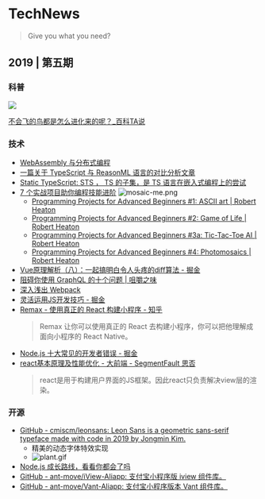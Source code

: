 # TechNews

> Give you what you need?

## 2019 | 第五期

### 科普

![](https://cache.amap.com/ecology/tool/antmove/web/assets/qr/b3119313b07eca80da7391309a2397dda04483f7.png)

[不会飞的鸟都是怎么进化来的呢？_百科TA说](https://baike.baidu.com/tashuo/browse/content?id=c305a5b02ef5636eda20b66a&fromModule=pcArticleMoreRecommend)

### 技术

* [ WebAssembly 与分布式编程](https://medium.com/perlin-network/turning-existing-webassembly-applications-into-distributed-programs-33b817462aa6)
* [一篇关于 TypeScript 与 ReasonML 语言的对比分析文章](https://blog.dubenko.dev/typescript-vs-reason/)
* [Static TypeScript:  STS ， TS 的子集，是 TS 语言在嵌入式编程上的尝试](https://www.microsoft.com/en-us/research/publication/static-typescript/)
* [7 个实战项目助你编程技能进阶](https://robertheaton.com/2018/12/08/programming-projects-for-advanced-beginners/)
  ![mosaic-me.png](https://cache.amap.com/ecology/tool/antmove/web/assets/qr/mosaic-me.png)
  * [Programming Projects for Advanced Beginners #1: ASCII art \| Robert Heaton](https://robertheaton.com/2018/06/12/programming-projects-for-advanced-beginners-ascii-art/)
  * [Programming Projects for Advanced Beginners #2: Game of Life \| Robert Heaton](https://robertheaton.com/2018/07/20/project-2-game-of-life/)
  * [Programming Projects for Advanced Beginners #3a: Tic-Tac-Toe AI \| Robert Heaton](https://robertheaton.com/2018/10/09/programming-projects-for-advanced-beginners-3-a/)
  * [Programming Projects for Advanced Beginners #4: Photomosaics \| Robert Heaton](https://robertheaton.com/2018/11/03/programming-project-4-photomosaics/)
* [Vue原理解析（八）：一起搞明白令人头疼的diff算法 - 掘金](https://juejin.im/post/5d596bc7e51d4561e0516aef)
* [阻碍你使用 GraphQL 的十个问题 \| 咀嚼之味](https://jerryzou.com/posts/10-questions-about-graphql/)
* [深入浅出 Webpack](https://mp.weixin.qq.com/s/mXrUXBTTwpc732tMgvL0sw)
* [灵活运用JS开发技巧 - 掘金](https://juejin.im/post/5cc7afdde51d456e671c7e48)
* [Remax - 使用真正的 React 构建小程序 - 知乎](https://zhuanlan.zhihu.com/p/79788488)
  > Remax 让你可以使用真正的 React 去构建小程序，你可以把他理解成面向小程序的 React Native。
* [Node.js 十大常见的开发者错误 - 掘金](https://juejin.im/post/5d632344f265da03af19de81)
* [react基本原理及性能优化 - 大前端 - SegmentFault 思否](https://segmentfault.com/a/1190000015648248)
  > react是用于构建用户界面的JS框架。因此react只负责解决view层的渲染。

### 开源

* [GitHub - cmiscm/leonsans: Leon Sans is a geometric sans-serif typeface made with code in 2019 by Jongmin Kim.](https://github.com/cmiscm/leonsans)
  * 精美的动态字体特效实现
  *  ![plant.gif](https://raw.githubusercontent.com/cmiscm/leonsans/gh-pages/screenshot/plant.gif)
* [Node.js 成长路线，看看你都会了吗](https://github.com/aliyr/Nodejs-Developer-Roadmap)
* [GitHub - ant-move/iView-Aliapp: 支付宝小程序版 iview 组件库。](https://github.com/ant-move/iView-Aliapp)
* [GitHub - ant-move/Vant-Aliapp: 支付宝小程序版本 Vant 组件库。](https://github.com/ant-move/Vant-Aliapp)